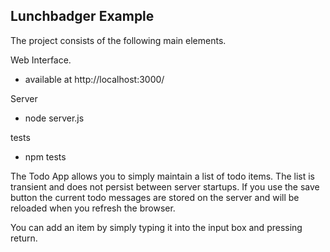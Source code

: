 ## Lunchbadger Example

The project consists of the following main elements.

Web Interface.
- available at http://localhost:3000/

Server
- node server.js

tests
- npm tests

The Todo App allows you to simply maintain a list of todo items. The list is transient and does not persist between server startups. If you use the save button the current todo messages are stored on the server and will be reloaded when you refresh the browser.

You can add an item by simply typing it into the input box and pressing return.
